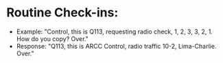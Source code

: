 # Routine Check-ins:

* Example: "Control, this is Q113, requesting radio check, 1, 2, 3, 3, 2, 1. How do you copy? Over."
* Response: "Q113, this is ARCC Control, radio traffic 10-2, Lima-Charlie. Over."
